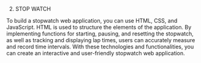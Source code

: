 
2. STOP WATCH

To build a stopwatch web application, you can use HTML, CSS, and JavaScript. HTML is used to structure the elements of the application.
By implementing functions for starting, pausing, and resetting the stopwatch, as well as tracking and displaying lap times, users can accurately measure and record time intervals.
With these technologies and functionalities, you can create an interactive and user-friendly stopwatch web application.
